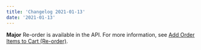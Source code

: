 ```yaml
---
title: 'Changelog 2021-01-13'
date: '2021-01-13'
---
```

**Major** Re-order is available in the API. For more information, see [Add Order Items to Cart (Re-order)](/docs/commerce-cloud/carts/cart-items/re-order).
